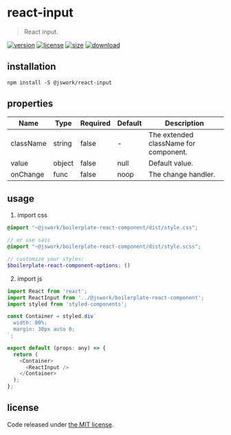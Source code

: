 # react-input
> React input.

[![version][version-image]][version-url]
[![license][license-image]][license-url]
[![size][size-image]][size-url]
[![download][download-image]][download-url]

## installation
```shell
npm install -S @jswork/react-input
```

## properties
| Name      | Type   | Required | Default | Description                           |
| --------- | ------ | -------- | ------- | ------------------------------------- |
| className | string | false    | -       | The extended className for component. |
| value     | object | false    | null    | Default value.                        |
| onChange  | func   | false    | noop    | The change handler.                   |


## usage
1. import css
  ```scss
  @import "~@jswork/boilerplate-react-component/dist/style.css";

  // or use sass
  @import "~@jswork/boilerplate-react-component/dist/style.scss";

  // customize your styles:
  $boilerplate-react-component-options: ()
  ```
2. import js
  ```js
  import React from 'react';
  import ReactInput from '../@jswork/boilerplate-react-component';
  import styled from 'styled-components';

  const Container = styled.div`
    width: 80%;
    margin: 30px auto 0;
  `;

  export default (props: any) => {
    return (
      <Container>
        <ReactInput />
      </Container>
    );
  };

  ```

## license
Code released under [the MIT license](https://github.com/afeiship/react-input/blob/master/LICENSE.txt).

[version-image]: https://img.shields.io/npm/v/@jswork/react-input
[version-url]: https://npmjs.org/package/@jswork/react-input

[license-image]: https://img.shields.io/npm/l/@jswork/react-input
[license-url]: https://github.com/afeiship/react-input/blob/master/LICENSE.txt

[size-image]: https://img.shields.io/bundlephobia/minzip/@jswork/react-input
[size-url]: https://github.com/afeiship/react-input/blob/master/dist/react-input.min.js

[download-image]: https://img.shields.io/npm/dm/@jswork/react-input
[download-url]: https://www.npmjs.com/package/@jswork/react-input
